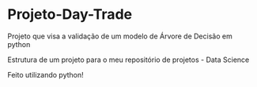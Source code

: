 # Projeto-Day-Trade
Projeto que visa a validação de um modelo de Árvore de Decisão em python


Estrutura de um projeto para o meu repositório de projetos - Data Science 


Feito utilizando python! 
